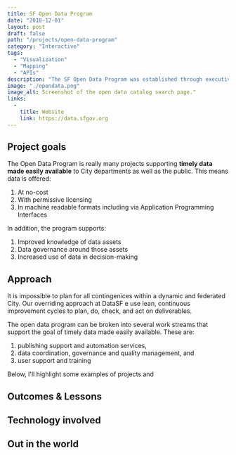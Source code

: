 ```yaml
---
title: SF Open Data Program
date: "2018-12-01"
layout: post
draft: false
path: "/projects/open-data-program"
category: "Interactive"
tags:
  - "Visualization"
  - "Mapping"
  - "APIs"
description: "The SF Open Data Program was established through executive order by then Mayor Gavin Newsom and codified into legislation by Mayor Edwin M. Lee. I worked with the City's Chief Data Officer to implement and mature the program."
image: "./opendata.png"
image_alt: Screenshot of the open data catalog search page."
links:
  -
    title: Website
    link: https://data.sfgov.org
---
```


## Project goals

The Open Data Program is really many projects supporting **timely data made easily available** to City departments as well as the public. This means data is offered:

1. At no-cost
2. With permissive licensing
3. In machine readable formats including via Application Programming Interfaces

In addition, the program supports:

1. Improved knowledge of data assets
2. Data governance around those assets
2. Increased use of data in decision-making 

## Approach

It is impossible to plan for all contingenices within a dynamic and federated City. Our overriding approach at DataSF e use lean, continuous improvement cycles to plan, do, check, and act on deliverables.

The open data program can be broken into several work streams that support the goal of timely data made easily available. These are:

1. publishing support and automation services, 
2. data coordination, governance and quality management, and
3. user support and training

Below, I'll highlight some examples of projects and 

## Outcomes & Lessons

## Technology involved

## Out in the world